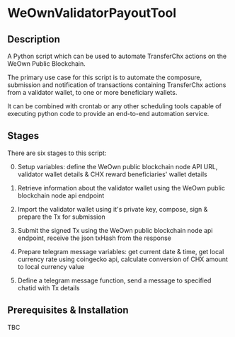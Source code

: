 # WeOwnValidatorPayoutTool

## Description

A Python script which can be used to automate TransferChx actions on the WeOwn Public Blockchain.

The primary use case for this script is to automate the composure, submission and notification of transactions containing TransferChx actions from a validator wallet, to one or more beneficiary wallets.

It can be combined with crontab or any other scheduling tools capable of executing python code to provide an end-to-end automation service.

## Stages

There are six stages to this script:

0. Setup variables: define the WeOwn public blockchain node API URL, validator wallet details & CHX reward beneficiaries' wallet details

1. Retrieve information about the validator wallet using the WeOwn public blockchain node api endpoint

2. Import the validator wallet using it's private key, compose, sign & prepare the Tx for submission

3. Submit the signed Tx using the WeOwn public blockchain node api endpoint, receive the json txHash from the response

4. Prepare telegram message variables: get current date & time, get local currency rate using coingecko api, calculate conversion of CHX amount to local currency value

5. Define a telegram message function, send a message to specified chatid with Tx details

## Prerequisites & Installation

TBC